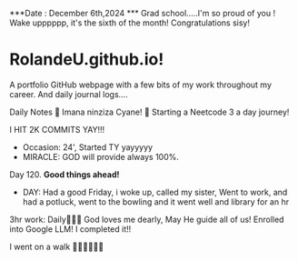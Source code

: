 ***Date : December 6th,2024 *** Grad school.....I'm so proud of you ! Wake upppppp, it's the sixth of the month! Congratulations sisy!
# RolandeU.github.io!

A portfolio GitHub webpage with a few bits of my work throughout my career. And daily journal logs....

Daily Notes
💚 Imana ninziza Cyane! 
💚 Starting a Neetcode 3 a day journey!

I HIT 2K COMMITS YAY!!!

- Occasion: 24', Started TY yayyyyy
- MIRACLE: GOD will provide always 100%.

Day 120. **Good things ahead!** 
- DAY: Had a good Friday, i woke up, called my sister, Went to work, and had a potluck, went to the bowling and it went well and library for an hr



3hr work: Daily💚💚💚
God loves me dearly, May He guide all of  us!
Enrolled into Google LLM! I completed it!!

I went on a walk 💚💚💚💚💚💚

